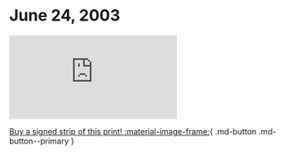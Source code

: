 # June 24, 2003

![](https://www.achewood.com/comic.php?date=06242003)

[Buy a signed strip of this print! :material-image-frame:](https://achewood-holiday-pop-up.myshopify.com/products/strip#06242003){ .md-button .md-button--primary }
